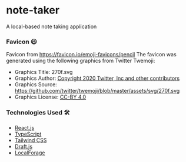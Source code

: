 # note-taker
A local-based note taking application

### Favicon 😃
Favicon from https://favicon.io/emoji-favicons/pencil
The favicon was generated using the following graphics from Twitter Twemoji:
- Graphics Title: 270f.svg
- Graphics Author: [Copyright 2020 Twitter, Inc and other contributors](https://github.com/twitter/twemoji)
- Graphics Source: https://github.com/twitter/twemoji/blob/master/assets/svg/270f.svg
- Graphics License: [CC-BY 4.0](https://creativecommons.org/licenses/by/4.0/)

### Technologies Used 🛠
- [React.js](https://reactjs.org)
- [TypeScript](https://www.typescriptlang.org)
- [Tailwind CSS](https://tailwindcss.com)
- [Draft.js](https://draftjs.org)
- [LocalForage](https://localforage.github.io/localForage)
